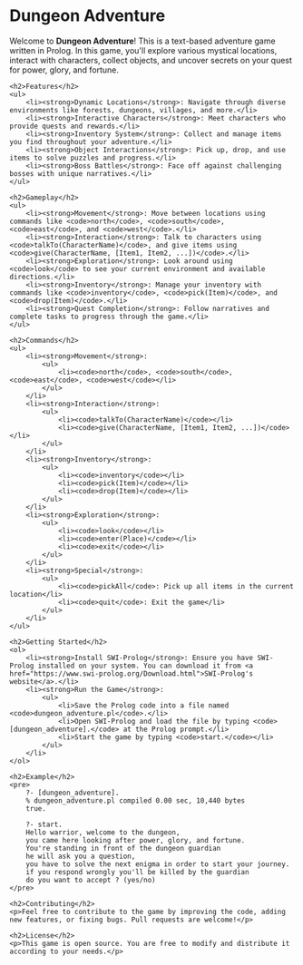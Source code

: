 <!DOCTYPE html>
<html lang="en">
<head>
    <meta charset="UTF-8">
    <meta name="viewport" content="width=device-width, initial-scale=1.0">
</head>
<body>
    <h1>Dungeon Adventure</h1>
    <p>Welcome to <strong>Dungeon Adventure</strong>! This is a text-based adventure game written in Prolog. In this game, you'll explore various mystical locations, interact with characters, collect objects, and uncover secrets on your quest for power, glory, and fortune.</p>

    <h2>Features</h2>
    <ul>
        <li><strong>Dynamic Locations</strong>: Navigate through diverse environments like forests, dungeons, villages, and more.</li>
        <li><strong>Interactive Characters</strong>: Meet characters who provide quests and rewards.</li>
        <li><strong>Inventory System</strong>: Collect and manage items you find throughout your adventure.</li>
        <li><strong>Object Interactions</strong>: Pick up, drop, and use items to solve puzzles and progress.</li>
        <li><strong>Boss Battles</strong>: Face off against challenging bosses with unique narratives.</li>
    </ul>

    <h2>Gameplay</h2>
    <ul>
        <li><strong>Movement</strong>: Move between locations using commands like <code>north</code>, <code>south</code>, <code>east</code>, and <code>west</code>.</li>
        <li><strong>Interaction</strong>: Talk to characters using <code>talkTo(CharacterName)</code>, and give items using <code>give(CharacterName, [Item1, Item2, ...])</code>.</li>
        <li><strong>Exploration</strong>: Look around using <code>look</code> to see your current environment and available directions.</li>
        <li><strong>Inventory</strong>: Manage your inventory with commands like <code>inventory</code>, <code>pick(Item)</code>, and <code>drop(Item)</code>.</li>
        <li><strong>Quest Completion</strong>: Follow narratives and complete tasks to progress through the game.</li>
    </ul>

    <h2>Commands</h2>
    <ul>
        <li><strong>Movement</strong>: 
            <ul>
                <li><code>north</code>, <code>south</code>, <code>east</code>, <code>west</code></li>
            </ul>
        </li>
        <li><strong>Interaction</strong>: 
            <ul>
                <li><code>talkTo(CharacterName)</code></li>
                <li><code>give(CharacterName, [Item1, Item2, ...])</code></li>
            </ul>
        </li>
        <li><strong>Inventory</strong>: 
            <ul>
                <li><code>inventory</code></li>
                <li><code>pick(Item)</code></li>
                <li><code>drop(Item)</code></li>
            </ul>
        </li>
        <li><strong>Exploration</strong>: 
            <ul>
                <li><code>look</code></li>
                <li><code>enter(Place)</code></li>
                <li><code>exit</code></li>
            </ul>
        </li>
        <li><strong>Special</strong>: 
            <ul>
                <li><code>pickAll</code>: Pick up all items in the current location</li>
                <li><code>quit</code>: Exit the game</li>
            </ul>
        </li>
    </ul>

    <h2>Getting Started</h2>
    <ol>
        <li><strong>Install SWI-Prolog</strong>: Ensure you have SWI-Prolog installed on your system. You can download it from <a href="https://www.swi-prolog.org/Download.html">SWI-Prolog's website</a>.</li>
        <li><strong>Run the Game</strong>: 
            <ul>
                <li>Save the Prolog code into a file named <code>dungeon_adventure.pl</code>.</li>
                <li>Open SWI-Prolog and load the file by typing <code>[dungeon_adventure].</code> at the Prolog prompt.</li>
                <li>Start the game by typing <code>start.</code></li>
            </ul>
        </li>
    </ol>

    <h2>Example</h2>
    <pre>
        ?- [dungeon_adventure].
        % dungeon_adventure.pl compiled 0.00 sec, 10,440 bytes
        true.

        ?- start.
        Hello warrior, welcome to the dungeon,
        you came here looking after power, glory, and fortune.
        You're standing in front of the dungeon guardian
        he will ask you a question,
        you have to solve the next enigma in order to start your journey.
        if you respond wrongly you'll be killed by the guardian
        do you want to accept ? (yes/no)
    </pre>

    <h2>Contributing</h2>
    <p>Feel free to contribute to the game by improving the code, adding new features, or fixing bugs. Pull requests are welcome!</p>

    <h2>License</h2>
    <p>This game is open source. You are free to modify and distribute it according to your needs.</p>
</body>
</html>
